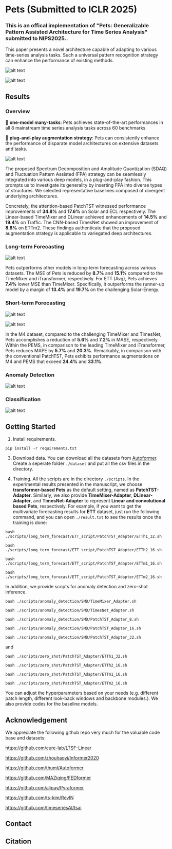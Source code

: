 # Pets (Submitted to ICLR 2025)

### This is an offical implementation of "Pets: Generalizable Pattern Assisted Architecture for Time Series Analysis" submitted to NIPS2025.. 

[//]: # (:triangular_flag_on_post: Our model has been included in [GluonTS]&#40;https://github.com/awslabs/gluonts&#41;. Special thanks to the contributor @[kashif]&#40;https://github.com/kashif&#41;!)

[//]: # (:triangular_flag_on_post: Our model has been included in [NeuralForecast]&#40;https://github.com/Nixtla/neuralforecast&#41;. Special thanks to the contributor @[kdgutier]&#40;https://github.com/kdgutier&#41; and @[cchallu]&#40;https://github.com/cchallu&#41;!)

[//]: # (:triangular_flag_on_post: Our model has been included in [timeseriesAI&#40;tsai&#41;]&#40;https://github.com/timeseriesAI/tsai/blob/main/tutorial_nbs/15_PatchTST_a_new_transformer_for_LTSF.ipynb&#41;. Special thanks to the contributor @[oguiza]&#40;https://github.com/oguiza&#41;!)


This paper presents a novel architecture capable of adapting to various time-series analysis tasks. Such a universal pattern recognition strategy can enhance the performance of existing methods.

![alt text](pic/pic1.png)

![alt text](pic/pic2.png)

## Results

### Overview

:star2: **one-model many-tasks**: Pets achieves state-of-the-art performances in all 8 mainstream time series analysis tasks across 60 benchmarks

:star2: **plug-and-play augmentation strategy**: Pets can consistently enhance the performance of disparate model architectures on extensive datasets and tasks.

![alt text](pic/pic3.png)

The proposed Spectrum Decomposition and Amplitude Quantization (SDAQ) and Fluctuation Pattern Assisted (FPA) strategy can be seamlessly integrated into various deep models, in a plug-and-play fashion. This prompts us to investigate its generality by inserting FPA into diverse types of structures. We selected representative baselines composed of divergent underlying architectures. 

Concretely, the attention-based PatchTST witnessed performance improvements of **34.8%** and **17.6%** on Solar and ECL respectively. The Linear-based TimeMixer and DLinear achieved enhancements of **14.5%** and **19.4%** on Traffic. The CNN-based TimesNet showed an improvement of **8.8%** on ETTm2. These findings authenticate that the proposed augmentation strategy is applicable to variegated deep architectures.

### Long-term Forecasting

![alt text](pic/table1.png)

Pets outperforms other models in long-term forecasting across various datasets. The MSE of Pets is reduced by **8.7%** and **15.1%** compared to the TimeMixer and iTransformer, respectively. For ETT (Avg), Pets achieves **7.4%** lower MSE than TimeMixer. Specifically, it outperforms the runner-up model by a margin of **13.4%** and **19.7%** on the challenging Solar-Energy.

### Short-term Forecasting

![alt text](pic/table2.png)

![alt text](pic/table3.png)

In the M4 dataset, compared to the challenging TimeMixer and TimesNet, Pets accomplishes a reduction of **5.6%** and **7.2%** in MASE, respectively. Within the PEMS, in comparison to the leading TimeMixer and iTransformer, Pets reduces MAPE by **5.7%** and **20.3%**. Remarkably, in comparison with the conventional PatchTST, Pets exhibits performance augmentations on M4 and PEMS that exceed **24.4%** and **33.1%**.

### Anomaly Detection

![alt text](pic/table4.png)

### Classification

![alt text](pic/table5.png)

## Getting Started

1. Install requirements. 

```
pip install -r requirements.txt
```

3. Download data. You can download all the datasets from [Autoformer](https://drive.google.com/drive/folders/1ZOYpTUa82_jCcxIdTmyr0LXQfvaM9vIy). Create a seperate folder ```./dataset``` and put all the csv files in the directory.

4. Training. All the scripts are in the directory ```./scripts```. In the experimental results presented in the manuscript, we choose **transformer-based Pets** as the default setting, named as **PatchTST-Adapter**. Similarly, we also provide **TimeMixer-Adapter**, **DLinear-Adapter**, and **TimesNet-Adapter** to represent **Linear and convolutional based Pets**, respectively. For example, if you want to get the multivariate forecasting results for **ETT** dataset, just run the following command, and you can open ```./result.txt``` to see the results once the training is done:

```
bash ./scripts/long_term_forecast/ETT_script/PatchTST_Adapter/ETTh1_32.sh

bash ./scripts/long_term_forecast/ETT_script/PatchTST_Adapter/ETTh2_16.sh

bash ./scripts/long_term_forecast/ETT_script/PatchTST_Adapter/ETTm1_16.sh

bash ./scripts/long_term_forecast/ETT_script/PatchTST_Adapter/ETTm2_16.sh
```

In addition, we provide scripts for anomaly detection and zero-shot inference.

```
bash ./scripts/anomaly_detection/SMD/TimeMixer_Adapter.sh

bash ./scripts/anomaly_detection/SMD/TimesNet_Adapter.sh

bash ./scripts/anomaly_detection/SMD/PatchTST_Adapter_8.sh

bash ./scripts/anomaly_detection/SMD/PatchTST_Adapter_16.sh

bash ./scripts/anomaly_detection/SMD/PatchTST_Adapter_32.sh
```

and

```
bash ./scripts/zero_shot/PatchTST_Adapter/ETTh1_32.sh

bash ./scripts/zero_shot/PatchTST_Adapter/ETTh2_16.sh

bash ./scripts/zero_shot/PatchTST_Adapter/ETTm1_16.sh

bash ./scripts/zero_shot/PatchTST_Adapter/ETTm2_16.sh
```

You can adjust the hyperparameters based on your needs (e.g. different patch length, different look-back windows and backbone modules.). We also provide codes for the baseline models.

## Acknowledgement

We appreciate the following github repo very much for the valuable code base and datasets:

https://github.com/cure-lab/LTSF-Linear

https://github.com/zhouhaoyi/Informer2020

https://github.com/thuml/Autoformer

https://github.com/MAZiqing/FEDformer

https://github.com/alipay/Pyraformer

https://github.com/ts-kim/RevIN

https://github.com/timeseriesAI/tsai

## Contact

## Citation

